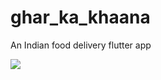 # ghar_ka_khaana

An Indian food delivery flutter app

![](https://drive.google.com/file/d/188tqx_HPkygDXH9GwzmAmQUTRCXgBsgv/view?usp=sharing)
